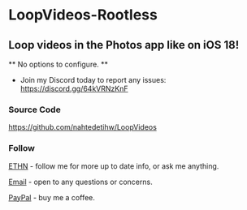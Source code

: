 # LoopVideos-Rootless

## Loop videos in the Photos app like on iOS 18!

** No options to configure. **

* Join my Discord today to report any issues: https://discord.gg/64kVRNzKnF

### Source Code
https://github.com/nahtedetihw/LoopVideos

### Follow

[ETHN](https://twitter.com/ethanwhited) - follow me for more up to date info, or ask me anything.

[Email](mailto:ethanwhited2208@gmail.com) - open to any questions or concerns.

[PayPal](https://paypal.me/nahtedetihw) - buy me a coffee.
